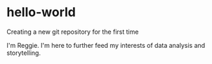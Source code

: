 # hello-world
Creating a new git repository for the first time 

I'm Reggie. I'm here to further feed my interests of data analysis and storytelling.
